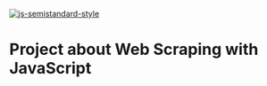 [![js-semistandard-style](https://img.shields.io/badge/code%20style-semistandard-brightgreen.svg)](https://github.com/standard/semistandard)
# Project about Web Scraping with JavaScript
